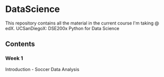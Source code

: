 # DataScience
This repository contains all the material in the current course I'm taking @ edX.
UCSanDiegoX: DSE200x Python for Data Science

## Contents

### Week 1

Introduction - Soccer Data Analysis

